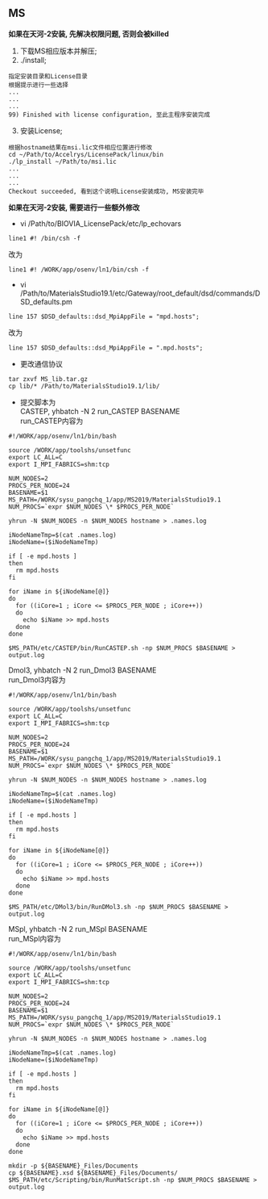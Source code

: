 ## MS  
**如果在天河-2安装, 先解决权限问题, 否则会被killed**
1. 下载MS相应版本并解压;  
2. ./install;  
```
指定安装目录和License目录
根据提示进行一些选择
...
...
...
99) Finished with license configuration, 至此主程序安装完成
```
3. 安装License;  
```
根据hostname结果在msi.lic文件相应位置进行修改
cd ~/Path/to/Accelrys/LicensePack/linux/bin
./lp_install ~/Path/to/msi.lic
...
...
...
Checkout succeeded, 看到这个说明License安装成功, MS安装完毕
```
**如果在天河-2安装, 需要进行一些额外修改**  
* vi /Path/to/BIOVIA_LicensePack/etc/lp_echovars  
```
line1 #! /bin/csh -f
```
改为
```
line1 #! /WORK/app/osenv/ln1/bin/csh -f
```
* vi /Path/to/MaterialsStudio19.1/etc/Gateway/root_default/dsd/commands/DSD_defaults.pm  
```
line 157 $DSD_defaults::dsd_MpiAppFile = "mpd.hosts";
```
改为
```
line 157 $DSD_defaults::dsd_MpiAppFile = ".mpd.hosts";
```
* 更改通信协议  
```
tar zxvf MS_lib.tar.gz
cp lib/* /Path/to/MaterialsStudio19.1/lib/
```
* 提交脚本为  
CASTEP, yhbatch -N 2 run_CASTEP BASENAME  
run_CASTEP内容为  
```
#!/WORK/app/osenv/ln1/bin/bash

source /WORK/app/toolshs/unsetfunc
export LC_ALL=C
export I_MPI_FABRICS=shm:tcp

NUM_NODES=2
PROCS_PER_NODE=24
BASENAME=$1
MS_PATH=/WORK/sysu_pangchq_1/app/MS2019/MaterialsStudio19.1
NUM_PROCS=`expr $NUM_NODES \* $PROCS_PER_NODE`

yhrun -N $NUM_NODES -n $NUM_NODES hostname > .names.log

iNodeNameTmp=$(cat .names.log)
iNodeName=($iNodeNameTmp)

if [ -e mpd.hosts ]
then
  rm mpd.hosts
fi

for iName in ${iNodeName[@]}
do
  for ((iCore=1 ; iCore <= $PROCS_PER_NODE ; iCore++))
  do
    echo $iName >> mpd.hosts
  done
done

$MS_PATH/etc/CASTEP/bin/RunCASTEP.sh -np $NUM_PROCS $BASENAME > output.log
```
Dmol3, yhbatch -N 2 run_Dmol3 BASENAME  
run_Dmol3内容为  
```
#!/WORK/app/osenv/ln1/bin/bash

source /WORK/app/toolshs/unsetfunc
export LC_ALL=C
export I_MPI_FABRICS=shm:tcp

NUM_NODES=2
PROCS_PER_NODE=24
BASENAME=$1
MS_PATH=/WORK/sysu_pangchq_1/app/MS2019/MaterialsStudio19.1
NUM_PROCS=`expr $NUM_NODES \* $PROCS_PER_NODE`

yhrun -N $NUM_NODES -n $NUM_NODES hostname > .names.log

iNodeNameTmp=$(cat .names.log)
iNodeName=($iNodeNameTmp)

if [ -e mpd.hosts ]
then
  rm mpd.hosts
fi

for iName in ${iNodeName[@]}
do
  for ((iCore=1 ; iCore <= $PROCS_PER_NODE ; iCore++))
  do
    echo $iName >> mpd.hosts
  done
done

$MS_PATH/etc/DMol3/bin/RunDMol3.sh -np $NUM_PROCS $BASENAME > output.log
```
MSpl, yhbatch -N 2 run_MSpl BASENAME  
run_MSpl内容为  
```
#!/WORK/app/osenv/ln1/bin/bash

source /WORK/app/toolshs/unsetfunc
export LC_ALL=C
export I_MPI_FABRICS=shm:tcp

NUM_NODES=2
PROCS_PER_NODE=24
BASENAME=$1
MS_PATH=/WORK/sysu_pangchq_1/app/MS2019/MaterialsStudio19.1
NUM_PROCS=`expr $NUM_NODES \* $PROCS_PER_NODE`

yhrun -N $NUM_NODES -n $NUM_NODES hostname > .names.log

iNodeNameTmp=$(cat .names.log)
iNodeName=($iNodeNameTmp)

if [ -e mpd.hosts ]
then
  rm mpd.hosts
fi

for iName in ${iNodeName[@]}
do
  for ((iCore=1 ; iCore <= $PROCS_PER_NODE ; iCore++))
  do
    echo $iName >> mpd.hosts
  done
done

mkdir -p ${BASENAME}_Files/Documents
cp ${BASENAME}.xsd ${BASENAME}_Files/Documents/
$MS_PATH/etc/Scripting/bin/RunMatScript.sh -np $NUM_PROCS $BASENAME > output.log
```